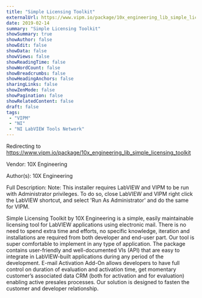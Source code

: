 ```yaml
---
title: "Simple Licensing Toolkit"
externalUrl: https://www.vipm.io/package/10x_engineering_lib_simple_licensing_toolkit
date: 2019-02-14
summary: "Simple Licensing Toolkit"
showSummary: true
showAuthor: false
showEdit: false
showData: false
showViews: false
showReadingTime: false
showWordCount: false
showBreadcrumbs: false
showHeadingAnchors: false
sharingLinks: false
showZenMode: false
showPagination: false
showRelatedContent: false
draft: false
tags:
 - "VIPM"
 - "NI"
 - "NI LabVIEW Tools Network"
---
```


Redirecting to https://www.vipm.io/package/10x_engineering_lib_simple_licensing_toolkit

Vendor: 10X Engineering

Author(s): 10X Engineering
 
Full Description:
Note: This installer requires LabVIEW and VIPM to be run with Administrator privileges.  To do so, close LabVIEW and VIPM right click the LabVIEW shortcut, and select 'Run As Administrator' and do the same for VIPM. 

Simple Licensing Toolkit by 10X Engineering is a simple, easily maintainable licensing tool for LabVIEW applications using electronic mail. There is no need to spend extra time and efforts, no specific knowledge, iteration and installations are required from both developer and end-user part.
Our tool is super comfortable to implement in any type of application. The package contains user-friendly and well-documented VIs (API) that are easy to integrate in LabVIEW-built applications during any period of the development.
E-mail Activation Add-On allows developers to have full control on duration of evaluation and activation time,  get momentary customer’s associated data CRM (both for activation and for evaluation) enabling active presales processes.
Our solution is designed to fasten the customer and developer relationship.